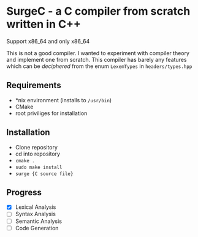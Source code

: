 
# SurgeC - a C compiler from scratch written in C++

Support x86_64 and only x86_64

This is not a good compiler. I wanted to experiment
with compiler theory and implement one from scratch.
This compiler has barely any features which can be
_deciphered_ from the enum `LexemTypes` in `headers/types.hpp`

## Requirements 
 - *nix environment (installs to `/usr/bin`)
 - CMake
 - root priviliges for installation

## Installation
 - Clone repository
 - cd into repository
 - `cmake .`
 - `sudo make install`
 - `surge {C source file}`

## Progress

 - [X] Lexical Analysis
 - [ ] Syntax Analysis
 - [ ] Semantic Analysis
 - [ ] Code Generation